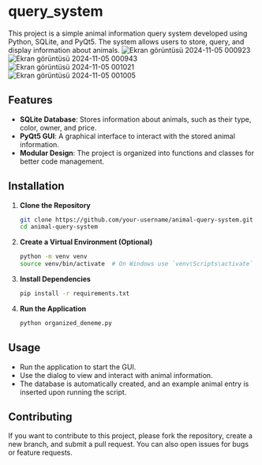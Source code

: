 # query_system
This project is a simple animal information query system developed using Python, SQLite, and PyQt5. The system allows users to store, query, and display information about animals.
![Ekran görüntüsü 2024-11-05 000923](https://github.com/user-attachments/assets/5f687290-352e-4478-8ab8-9f87649a374f)
![Ekran görüntüsü 2024-11-05 000943](https://github.com/user-attachments/assets/dc0ac5a0-8ae1-4dc8-baff-4b44fa8bb96b)
![Ekran görüntüsü 2024-11-05 001021](https://github.com/user-attachments/assets/bdd6d3cd-c9e4-4ec5-9bfa-7d4b1247a7b9)
![Ekran görüntüsü 2024-11-05 001005](https://github.com/user-attachments/assets/3e31193c-8a32-4f40-97e7-3cfe8b104a16)
## Features

- **SQLite Database**: Stores information about animals, such as their type, color, owner, and price.
- **PyQt5 GUI**: A graphical interface to interact with the stored animal information.
- **Modular Design**: The project is organized into functions and classes for better code management.

## Installation

1. **Clone the Repository**
   ```bash
   git clone https://github.com/your-username/animal-query-system.git
   cd animal-query-system
   ```

2. **Create a Virtual Environment (Optional)**
   ```bash
   python -m venv venv
   source venv/bin/activate  # On Windows use `venv\Scripts\activate`
   ```

3. **Install Dependencies**
   ```bash
   pip install -r requirements.txt
   ```

4. **Run the Application**
   ```bash
   python organized_deneme.py
   ```

## Usage

- Run the application to start the GUI.
- Use the dialog to view and interact with animal information.
- The database is automatically created, and an example animal entry is inserted upon running the script.

## Contributing

If you want to contribute to this project, please fork the repository, create a new branch, and submit a pull request. You can also open issues for bugs or feature requests.


